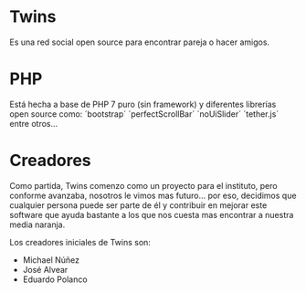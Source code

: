 # Twins
  Es una red social open source para encontrar pareja o hacer amigos.
  
# PHP
  Está hecha a base de PHP 7 puro (sin framework) y diferentes librerías open source como:
    ´bootstrap´
    ´perfectScrollBar´
    ´noUiSlider´
    ´tether.js´ entre otros...
    
# Creadores
  Como partida, Twins comenzo como un proyecto para el instituto, pero conforme avanzaba, nosotros le vimos mas futuro... por eso,
  decidimos que cualquier persona puede ser parte de él y contribuir en mejorar este software que ayuda bastante a los que nos cuesta mas 
  encontrar a nuestra media naranja.
  
  Los creadores iniciales de Twins son:
  
  - Michael Núñez
  - José Alvear
  - Eduardo Polanco
